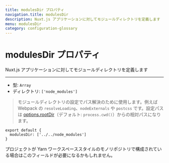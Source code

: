 ```yaml
---
title: modulesDir プロパティ
navigation.title: modulesDir
description: Nuxt.js アプリケーションに対してモジュールディレクトリを定義します
menu: modulesDir
category: configuration-glossary
---
```

# modulesDir プロパティ

Nuxt.js アプリケーションに対してモジュールディレクトリを定義します

---

- 型: `Array`
- ディレクトリ: `['node_modules']`

> モジュールディレクトリの設定でパス解決のために使用します。例えば Webpack の `resolveLoading`、`nodeExternals` や `postcss` です。設定パスは [options.rootDir](/docs/configuration-glossary/configuration-rootdir)（デフォルト: `process.cwd()`）からの相対パスになります。

```js{}[nuxt.config.js]
export default {
  modulesDir: ['../../node_modules']
}
```

プロジェクトが Yarn ワークスペーススタイルのモノリポジトリで構成されている場合はこのフィールドが必要になるかもしれません。
